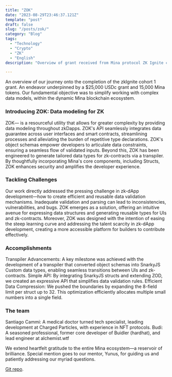 ```yaml
---
title: "ZOK" 
date: "2023-08-29T23:46:37.121Z"
template: "post"
draft: false
slug: "/posts/zok/"
category: "Blog"
tags:
  - "Technology"
  - "Crypto"
  - "ZK"
  - "English"
description: "Overview of grant received from Mina protocol ZK Ignite cohort one. Helping developers scale their zero knowledge applications with data modeling tools"

---
```


An overview of our journey onto the completion of the zkIgnite cohort 1 grant. An endeavor underpinned by a $25,000 USDc grant and 15,000 Mina tokens. Our fundamental objective was to simplify working with complex data models, within the dynamic Mina blockchain ecosystem.


### Introducing ZOK: Data modeling for ZK
ZOK— is a resourceful utility that allows for greater complexity by providing data modeling throughout zkDapps. ZOK's API seamlessly integrates data guarantee across user interfaces and smart contracts, streamlining processes and alleviating the burden of repetitive type declarations.
ZOK's object schemas empower developers to articulate data constraints, ensuring a seamless flow of validated inputs. Beyond this, ZOK has been engineered to generate tailored data types for zk-contracts via a transpiler. By thoughtfully incorporating Mina's core components, including Structs, ZOK enhances security and amplifies the developer experience.


### Tackling Challenges
Our work directly addressed the pressing challenge in zk-dApp development—how to create efficient and reusable data validation mechanisms. Inadequate validation and parsing can lead to inconsistencies, vulnerabilities, and bugs. ZOK emerges as a solution, offering an intuitive avenue for expressing data structures and generating reusable types for UIs and zk-contracts.
Moreover, ZOK was designed with the intention of easing the steep learning curve and addressing the talent scarcity in zk-dApp development, creating a more accessible platform for builders to contribute effectively.


### Accomplishments
Transpiler Advancements: A key milestone was achieved with the development of a transpiler that converted object schemas into SnarkyJS Custom data types, enabling seamless transitions between UIs and zk-contracts.
Simple API: By integrating SnarkyJS structs and extending ZOD, we created an expressive API that simplifies data validation rules.
Efficient Data Compression: We pushed the boundaries by expanding the 8-field limit per struct up to 32. This optimization efficiently allocates multiple small numbers into a single field.


### The team
Santiago Cammi: A medical doctor turned tech specialist, leading development at Charged Particles, with experience in NFT protocols.
Budi: A seasoned professional, former core developer of Buidler (hardhat), and lead engineer at alchemist.wtf


We extend heartfelt gratitude to the entire Mina ecosystem—a reservoir of brilliance. Special mention goes to our mentor, Yunus, for guiding us and patiently addressing our myriad questions.


[Git repo](https://github.com/scammi/DynamicNFT/blob/main/src/DynamicDataNft.sol).

